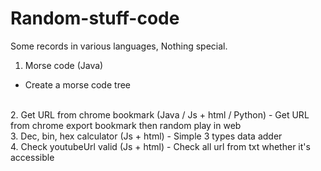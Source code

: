 # Random-stuff-code
Some records in various languages, Nothing special.
<br>
1. Morse code (Java)
  - Create a morse code tree
<br>
2. Get URL from chrome bookmark (Java / Js + html / Python)
  - Get URL from chrome export bookmark then random play in web
<br>
3. Dec, bin, hex calculator (Js + html)
  - Simple 3 types data adder
<br>
4. Check youtubeUrl valid (Js + html)
  - Check all url from txt whether it's accessible
